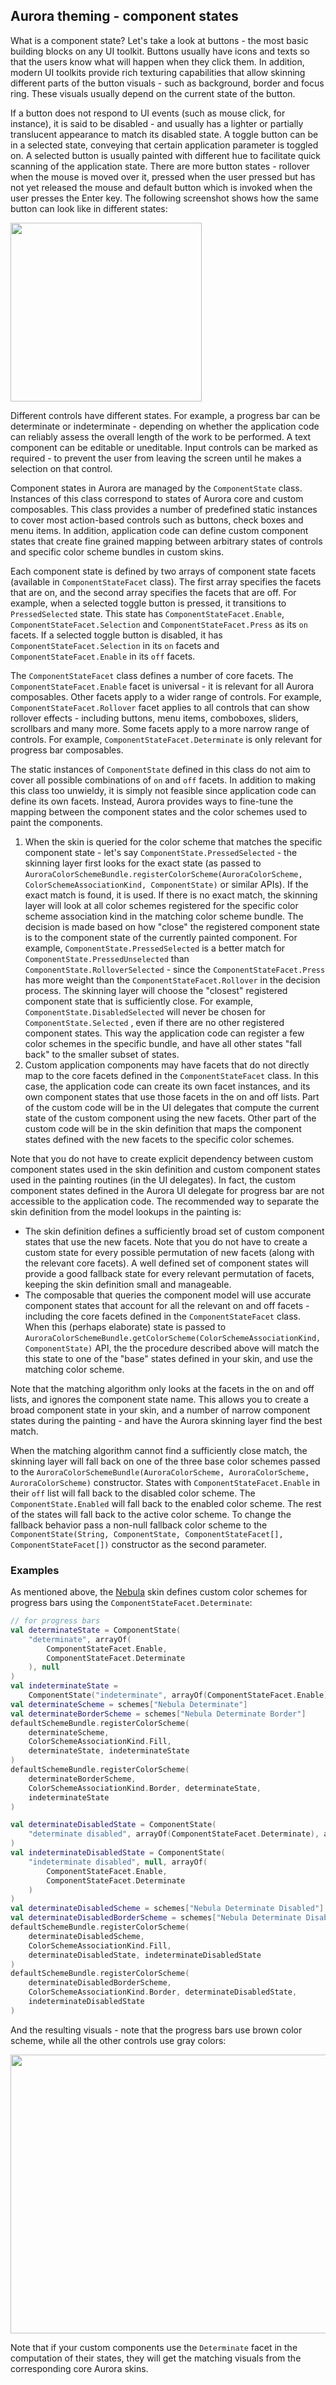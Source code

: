 ## Aurora theming - component states

What is a component state? Let's take a look at buttons - the most basic building blocks on any UI toolkit. Buttons usually have icons and texts so that the users know what will happen when they click them. In addition, modern UI toolkits provide rich texturing capabilities that allow skinning different parts of the button visuals - such as background, border and focus ring. These visuals usually depend on the current state of the button.

If a button does not respond to UI events (such as mouse click, for instance), it is said to be disabled - and usually has a lighter or partially translucent appearance to match its disabled state. A toggle button can be in a selected state, conveying that certain application parameter is toggled on. A selected button is usually painted with different hue to facilitate quick scanning of the application state. There are more button states - rollover when the mouse is moved over it, pressed when the user pressed but has not yet released the mouse and default button which is invoked when the user presses the Enter key. The following screenshot shows how the same button can look like in different states:

<img src="https://raw.githubusercontent.com/kirill-grouchnikov/aurora/icicle/docs/images/theming/states/component-states-extended.png"
width="306" height="286"/>

Different controls have different states. For example, a progress bar can be determinate or indeterminate - depending on whether the application code can reliably assess the overall length of the work to be performed. A text component can be editable or uneditable. Input controls can be marked as required - to prevent the user from leaving the screen until he makes a selection on that control.

Component states in Aurora are managed by the `ComponentState` class. Instances of this class correspond to states of Aurora core and custom composables. This class provides a number of predefined static instances to cover most action-based controls such as buttons, check boxes and menu items. In addition, application code can define custom component states that create fine grained mapping between arbitrary states of controls and specific color scheme bundles in custom skins.

Each component state is defined by two arrays of component state facets (available in `ComponentStateFacet` class). The first array specifies the facets that are on, and the second array specifies the facets that are off. For example, when a selected toggle button is pressed, it transitions to `PressedSelected` state. This state has `ComponentStateFacet.Enable`, `ComponentStateFacet.Selection` and `ComponentStateFacet.Press` as its `on` facets. If a selected toggle button is disabled, it has `ComponentStateFacet.Selection` in its `on` facets and `ComponentStateFacet.Enable` in its `off` facets.

The `ComponentStateFacet` class defines a number of core facets. The `ComponentStateFacet.Enable` facet is universal - it is relevant for all Aurora composables. Other facets apply to a wider range of controls. For example, `ComponentStateFacet.Rollover` facet applies to all controls that can show rollover effects - including buttons, menu items, comboboxes, sliders, scrollbars and many more. Some facets apply to a more narrow range of controls. For example, `ComponentStateFacet.Determinate` is only relevant for progress bar composables.

The static instances of `ComponentState` defined in this class do not aim to cover all possible combinations of `on` and `off` facets. In addition to making this class too unwieldy, it is simply not feasible since application code can define its own facets. Instead, Aurora provides ways to fine-tune the mapping between the component states and the color schemes used to paint the components.

1. When the skin is queried for the color scheme that matches the specific component state - let's say `ComponentState.PressedSelected` - the skinning layer first looks for the exact state (as passed to `AuroraColorSchemeBundle.registerColorScheme(AuroraColorScheme, ColorSchemeAssociationKind, ComponentState)` or similar APIs). If the exact match is found, it is used. If there is no exact match, the skinning layer will look at all color schemes registered for the specific color scheme association kind in the matching color scheme bundle. The decision is made based on how "close" the registered component state is to the component state of the currently painted component. For example, `ComponentState.PressedSelected` is a better match for `ComponentState.PressedUnselected` than `ComponentState.RolloverSelected` - since the `ComponentStateFacet.Press` has more weight than the `ComponentStateFacet.Rollover` in the decision process. The skinning layer will choose the "closest" registered component state that is sufficiently close. For example, `ComponentState.DisabledSelected` will never be chosen for `ComponentState.Selected` , even if there are no other registered component states. This way the application code can register a few color schemes in the specific bundle, and have all other states "fall back" to the smaller subset of states.
2. Custom application components may have facets that do not directly map to the core facets defined in the `ComponentStateFacet` class. In this case, the application code can create its own facet instances, and its own component states that use those facets in the on and off lists. Part of the custom code will be in the UI delegates that compute the current state of the custom component using the new facets. Other part of the custom code will be in the skin definition that maps the component states defined with the new facets to the specific color schemes.

Note that you do not have to create explicit dependency between custom component states used in the skin definition and custom component states used in the painting routines (in the UI delegates). In fact, the custom component states defined in the Aurora UI delegate for progress bar are not accessible to the application code. The recommended way to separate the skin definition from the model lookups in the painting is:

* The skin definition defines a sufficiently broad set of custom component states that use the new facets. Note that you do not have to create a custom state for every possible permutation of new facets (along with the relevant core facets). A well defined set of component states will provide a good fallback state for every relevant permutation of facets, keeping the skin definition small and manageable.
* The composable that queries the component model will use accurate component states that account for all the relevant on and off facets - including the core facets defined in the `ComponentStateFacet` class. When this (perhaps elaborate) state is passed to `AuroraColorSchemeBundle.getColorScheme(ColorSchemeAssociationKind, ComponentState)` API, the the procedure described above will match the this state to one of the "base" states defined in your skin, and use the matching color scheme.

Note that the matching algorithm only looks at the facets in the on and off lists, and ignores the component state name. This allows you to create a broad component state in your skin, and a number of narrow component states during the painting - and have the Aurora skinning layer find the best match.

When the matching algorithm cannot find a sufficiently close match, the skinning layer will fall back on one of the three base color schemes passed to the `AuroraColorSchemeBundle(AuroraColorScheme, AuroraColorScheme, AuroraColorScheme)` constructor. States with `ComponentStateFacet.Enable` in their `off` list will fall back to the disabled color scheme. The `ComponentState.Enabled` will fall back to the enabled color scheme. The rest of the states will fall back to the active color scheme. To change the fallback behavior pass a non-null fallback color scheme to the `ComponentState(String, ComponentState, ComponentStateFacet[], ComponentStateFacet[])` constructor as the second parameter.

### Examples

As mentioned above, the [Nebula](../skins/toneddown.md#nebula) skin defines custom color schemes for progress bars using the `ComponentStateFacet.Determinate`:

```kotlin
// for progress bars
val determinateState = ComponentState(
    "determinate", arrayOf(
        ComponentStateFacet.Enable,
        ComponentStateFacet.Determinate
    ), null
)
val indeterminateState =
    ComponentState("indeterminate", arrayOf(ComponentStateFacet.Enable), arrayOf(ComponentStateFacet.Determinate))
val determinateScheme = schemes["Nebula Determinate"]
val determinateBorderScheme = schemes["Nebula Determinate Border"]
defaultSchemeBundle.registerColorScheme(
    determinateScheme,
    ColorSchemeAssociationKind.Fill,
    determinateState, indeterminateState
)
defaultSchemeBundle.registerColorScheme(
    determinateBorderScheme,
    ColorSchemeAssociationKind.Border, determinateState,
    indeterminateState
)

val determinateDisabledState = ComponentState(
    "determinate disabled", arrayOf(ComponentStateFacet.Determinate), arrayOf(ComponentStateFacet.Enable)
)
val indeterminateDisabledState = ComponentState(
    "indeterminate disabled", null, arrayOf(
        ComponentStateFacet.Enable,
        ComponentStateFacet.Determinate
    )
)
val determinateDisabledScheme = schemes["Nebula Determinate Disabled"]
val determinateDisabledBorderScheme = schemes["Nebula Determinate Disabled Border"]
defaultSchemeBundle.registerColorScheme(
    determinateDisabledScheme,
    ColorSchemeAssociationKind.Fill,
    determinateDisabledState, indeterminateDisabledState
)
defaultSchemeBundle.registerColorScheme(
    determinateDisabledBorderScheme,
    ColorSchemeAssociationKind.Border, determinateDisabledState,
    indeterminateDisabledState
)
```

And the resulting visuals - note that the progress bars use brown color scheme, while all the other controls use gray colors:

<img src="https://raw.githubusercontent.com/kirill-grouchnikov/aurora/icicle/docs/images/theming/states/component-states-custom.png"
width="546" height="446"/>

Note that if your custom components use the `Determinate` facet in the computation of their states, they will get the matching visuals from the corresponding core Aurora skins.
